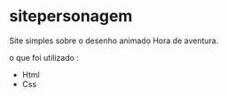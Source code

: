 # sitepersonagem

Site simples sobre o desenho animado Hora de aventura.

o que foi utilizado :

- Html
- Css
